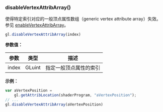 ### disableVertexAttribArray()

使得特定索引对应的一般顶点属性数组（generic vertex attribute array）失效。参见 [enableVertexAttribArray](#enableVertexAttribArray)。

```js
gl.disableVertexAttribArray(index)
```

**参数值：**

|参数|类型|描述|
|-|-|-|
|index|GLuint|指定一般顶点属性的索引|

**示例：**

```js
var aVertexPosition =
    gl.getAttribLocation(shaderProgram, "aVertexPosition");
// ...
gl.disableVertexAttribArray(aVertexPosition)
```
